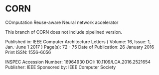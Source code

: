 # CORN
COmputation Reuse-aware Neural network accelerator

This branch of CORN does not include pipelined version.

Published in: IEEE Computer Architecture Letters ( Volume: 16, Issue: 1, Jan.-June 1 2017 )
Page(s): 72 - 75
Date of Publication: 26 January 2016
Print ISSN: 1556-6056

INSPEC Accession Number: 16964930
DOI: 10.1109/LCA.2016.2521654
Publisher: IEEE
Sponsored by: IEEE Computer Society
